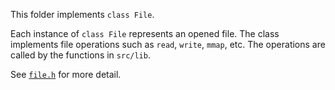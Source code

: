 This folder implements `class File`.

Each instance of `class File` represents an opened file. The class implements
file operations such as `read`, `write`, `mmap`, etc. The operations are called
by the functions in `src/lib`.

See [`file.h`](file.h) for more detail. 
